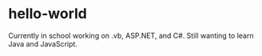 # hello-world

  Currently in school working on .vb, ASP.NET, and C#. Still wanting to learn Java and JavaScript.
